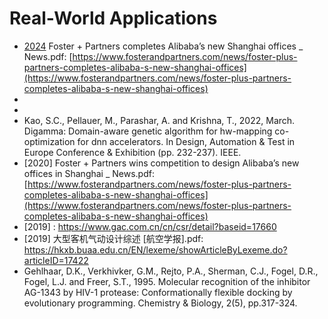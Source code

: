# Real-World Applications

* [2024] Foster + Partners completes Alibaba’s new Shanghai offices _ News.pdf: [https://www.fosterandpartners.com/news/foster-plus-partners-completes-alibaba-s-new-shanghai-offices](https://www.fosterandpartners.com/news/foster-plus-partners-completes-alibaba-s-new-shanghai-offices)
* [2024]: [https://www.archdaily.com/1022312/genetic-algorithm-to-evolve-the-optimal-massing-an-interview-with-luke-fox-from-foster-plus-partners](https://www.archdaily.com/1022312/genetic-algorithm-to-evolve-the-optimal-massing-an-interview-with-luke-fox-from-foster-plus-partners)
* [2023]: [https://www.fosterandpartners.com/news/innovation-through-technology-genetic-algorithms](https://www.fosterandpartners.com/news/innovation-through-technology-genetic-algorithms)
* Kao, S.C., Pellauer, M., Parashar, A. and Krishna, T., 2022, March. Digamma: Domain-aware genetic algorithm for hw-mapping co-optimization for dnn accelerators. In Design, Automation & Test in Europe Conference & Exhibition (pp. 232-237). IEEE.
* [2020] Foster + Partners wins competition to design Alibaba’s new offices in Shanghai _ News.pdf: [https://www.fosterandpartners.com/news/foster-plus-partners-completes-alibaba-s-new-shanghai-offices](https://www.fosterandpartners.com/news/foster-plus-partners-completes-alibaba-s-new-shanghai-offices)
* [2019] : https://www.gac.com.cn/cn/csr/detail?baseid=17660
* [2019] 大型客机气动设计综述 [航空学报].pdf: https://hkxb.buaa.edu.cn/EN/lexeme/showArticleByLexeme.do?articleID=17422
* Gehlhaar, D.K., Verkhivker, G.M., Rejto, P.A., Sherman, C.J., Fogel, D.R., Fogel, L.J. and Freer, S.T., 1995. Molecular recognition of the inhibitor AG-1343 by HIV-1 protease: Conformationally flexible docking by evolutionary programming. Chemistry & Biology, 2(5), pp.317-324.
